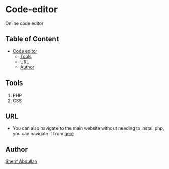 # Code-editor

Online code editor

## Table of Content
- [Code editor](#code-editor)
  * [Tools](#tools)
  * [URL](#url)
  * [Author](#author)

## Tools
1. PHP
2. CSS



## URL
* You can also navigate to the main website without needing to install php, you can navigate it from [here](http://sherif.rf.gd/code_now/)

## Author
[Sherif Abdullah](https://github.com/sherif-abdallah)

